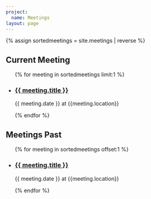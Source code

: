 ```yaml
---
project:
  name: Meetings
layout: page
---
```

{% assign sortedmeetings = site.meetings | reverse %}

<div class="container">
  <h2>Current Meeting</h2>
  <ul>
  {% for meeting in sortedmeetings limit:1 %}
    <li>
      <h3><a href="{{ meeting.url }}">{{ meeting.title }}</a></h3>
      <p>{{ meeting.date }} at {{meeting.location}}</p>
    </li>
  {% endfor %}
  </ul>
</div>

<div class="container">
  <h2>Meetings Past</h2>
  <ul>
  {% for meeting in sortedmeetings offset:1 %}
    <li>
      <h3><a href="{{ meeting.url }}">{{ meeting.title }}</a></h3>
      <p>{{ meeting.date }} at {{meeting.location}}</p>
    </li>
  {% endfor %}
  </ul>

</div>
